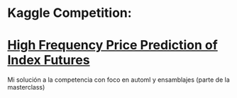 # Kaggle Competition: 
# [High Frequency Price Prediction of Index Futures](https://www.kaggle.com/competitions/caltech-cs155-2020/overview)


Mi solución a la competencia con foco en automl y ensamblajes (parte de la masterclass)

